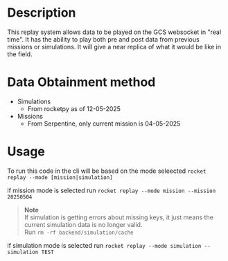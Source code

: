 # Description
This replay system allows data to be played on the GCS websocket in "real time". It has the ability to play both pre and post data from previous missions or simulations. It will give a near replica of what it would be like in the field.

# Data Obtainment method
- Simulations
    - From rocketpy as of 12-05-2025
- Missions
    - From Serpentine, only current mission is 04-05-2025

# Usage
To run this code in the cli will be based on the mode seleected
`rocket replay --mode [mission|simulation]`

if mission mode is selected run
`rocket replay --mode mission --mission 20250504`

> **Note**  
> If simulation is getting errors about missing keys, it just means the current simulation data is no longer valid.  
> Run `rm -rf backend/simulation/cache`  

if simulation mode is selected run
`rocket replay --mode simulation --simulation TEST`
